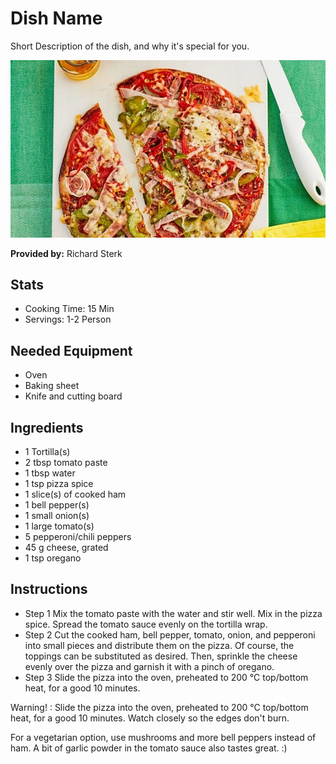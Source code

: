 # Dish Name
Short Description of the dish, and why it's special for you.

![Pizza Wrap](../img/wrap-pizza.jpg)

**Provided by:** Richard Sterk

## Stats
- Cooking Time: 15 Min
- Servings: 1-2 Person 

## Needed Equipment
- Oven
- Baking sheet
- Knife and cutting board

## Ingredients

- 1 Tortilla(s)
- 2 tbsp tomato paste
- 1 tbsp water
- 1 tsp pizza spice
- 1 slice(s) of cooked ham
- 1 bell pepper(s)
- 1 small onion(s)
- 1 large tomato(s)
- 5 pepperoni/chili peppers
- 45 g cheese, grated
- 1 tsp oregano

## Instructions

- Step 1
    Mix the tomato paste with the water and stir well. Mix in the pizza spice. Spread the tomato sauce evenly on the tortilla wrap.
- Step 2
    Cut the cooked ham, bell pepper, tomato, onion, and pepperoni into small pieces and distribute them on the pizza. Of course, the toppings can be substituted as desired. Then, sprinkle the cheese evenly over the pizza and garnish it with a pinch of oregano.
- Step 3
    Slide the pizza into the oven, preheated to 200 °C top/bottom heat, for a good 10 minutes.


Warning! : Slide the pizza into the oven, preheated to 200 °C top/bottom heat, for a good 10 minutes. Watch closely so the edges don't burn.

For a vegetarian option, use mushrooms and more bell peppers instead of ham.
A bit of garlic powder in the tomato sauce also tastes great. :)

